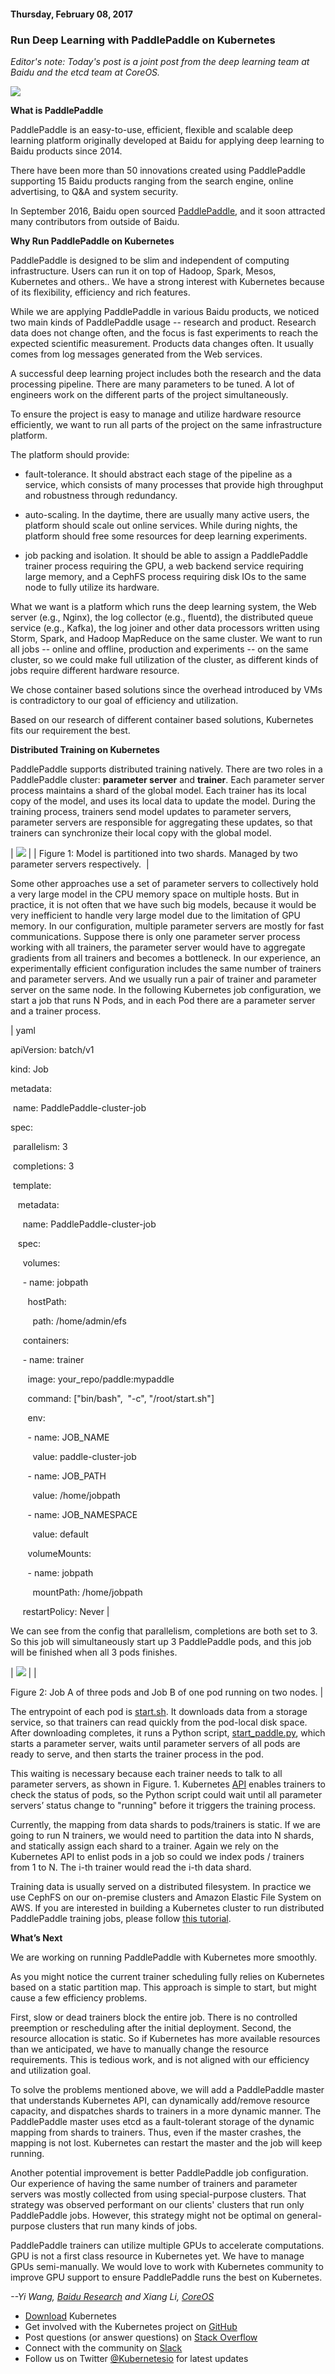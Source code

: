 #### Thursday, February 08, 2017 
### Run Deep Learning with PaddlePaddle on Kubernetes 
  
_Editor's note: Today's post is a joint post from the deep learning team at Baidu and the etcd team at CoreOS.&nbsp;_  

  

**[![](https://3.bp.blogspot.com/-Mwn3FU9hffI/WJk8QBxA6SI/AAAAAAAAA8w/AS5QoMdPTN8bL9jnixlsCXzj1IfYerhRQCLcB/s200/baidu_research_logo_rgb.png)](https://3.bp.blogspot.com/-Mwn3FU9hffI/WJk8QBxA6SI/AAAAAAAAA8w/AS5QoMdPTN8bL9jnixlsCXzj1IfYerhRQCLcB/s1600/baidu_research_logo_rgb.png)**
  

  

**What is PaddlePaddle**  
  
PaddlePaddle is an easy-to-use, efficient, flexible and scalable deep learning platform originally developed at Baidu for applying deep learning to Baidu products since 2014.&nbsp;  
  
There have been more than 50 innovations created using PaddlePaddle supporting 15 Baidu products ranging from the search engine, online advertising, to Q&A and system security.&nbsp;  
  
In September 2016, Baidu open sourced [PaddlePaddle](https://github.com/PaddlePaddle/Paddle), and it soon attracted many contributors from outside of Baidu.  
  
**Why Run PaddlePaddle on Kubernetes**  
  
PaddlePaddle is designed to be slim and independent of computing infrastructure. Users can run it on top of Hadoop, Spark, Mesos, Kubernetes and others.. We have a strong interest with Kubernetes because of its flexibility, efficiency and rich features.  
  
While we are applying PaddlePaddle in various Baidu products, we noticed two main kinds of PaddlePaddle usage -- research and product. Research data does not change often, and the focus is fast experiments to reach the expected scientific measurement. Products data changes often. It usually comes from log messages generated from the Web services.  
  
A successful deep learning project includes both the research and the data processing pipeline. There are many parameters to be tuned. A lot of engineers work on the different parts of the project simultaneously.  
  
To ensure the project is easy to manage and utilize hardware resource efficiently, we want to run all parts of the project on the same infrastructure platform.  
  
The platform should provide:  
  

- fault-tolerance. It should abstract each stage of the pipeline as a service, which consists of many processes that provide high throughput and robustness through redundancy.

- auto-scaling. In the daytime, there are usually many active users, the platform should scale out online services. While during nights, the platform should free some resources for deep learning experiments.

- job packing and isolation. It should be able to assign a PaddlePaddle trainer process requiring the GPU, a web backend service requiring large memory, and a CephFS process requiring disk IOs to the same node to fully utilize its hardware.
  
What we want is a platform which runs the deep learning system, the Web server (e.g., Nginx), the log collector (e.g., fluentd), the distributed queue service (e.g., Kafka), the log joiner and other data processors written using Storm, Spark, and Hadoop MapReduce on the same cluster. We want to run all jobs -- online and offline, production and experiments -- on the same cluster, so we could make full utilization of the cluster, as different kinds of jobs require different hardware resource.&nbsp;  
  
We chose container based solutions since the overhead introduced by VMs is contradictory to our goal of efficiency and utilization.&nbsp;  
  
Based on our research of different container based solutions, Kubernetes fits our requirement the best.  
  
**Distributed Training on Kubernetes**  
  
PaddlePaddle supports distributed training natively. There are two roles in a PaddlePaddle cluster: **parameter server** and **trainer**. Each parameter server process maintains a shard of the global model. Each trainer has its local copy of the model, and uses its local data to update the model. During the training process, trainers send model updates to parameter servers, parameter servers are responsible for aggregating these updates, so that trainers can synchronize their local copy with the global model.  
  
  

| ![](https://lh5.googleusercontent.com/e7udXH-Vv2SZ7YSo3YLtQEQI6VvWfPJMsYAkdad5ZJJ9mYBJ-Du3soR1pgwD80tD9ZMrUliuQU1UhnposxFsCJaKI4grRlFSTJFS0xi9HQXHsU-5-qkghOn0IRYy6cy-YzuHF6Eq) |
| Figure 1: Model is partitioned into two shards. Managed by two parameter servers respectively.&nbsp; |

  
  
Some other approaches use a set of parameter servers to collectively hold a very large model in the CPU memory space on multiple hosts. But in practice, it is not often that we have such big models, because it would be very inefficient to handle very large model due to the limitation of GPU memory. In our configuration, multiple parameter servers are mostly for fast communications. Suppose there is only one parameter server process working with all trainers, the parameter server would have to aggregate gradients from all trainers and becomes a bottleneck. In our experience, an experimentally efficient configuration includes the same number of trainers and parameter servers. And we usually run a pair of trainer and parameter server on the same node. In the following Kubernetes job configuration, we start a job that runs N Pods, and in each Pod there are a parameter server and a trainer process.  
  
  

| 
yaml

apiVersion: batch/v1

kind: Job

metadata:

 &nbsp;name: PaddlePaddle-cluster-job

spec:

 &nbsp;parallelism: 3

 &nbsp;completions: 3

 &nbsp;template:

 &nbsp;&nbsp;&nbsp;metadata:

 &nbsp;&nbsp;&nbsp;&nbsp;&nbsp;name: PaddlePaddle-cluster-job

 &nbsp;&nbsp;&nbsp;spec:

 &nbsp;&nbsp;&nbsp;&nbsp;&nbsp;volumes:

 &nbsp;&nbsp;&nbsp;&nbsp;&nbsp;- name: jobpath

 &nbsp;&nbsp;&nbsp;&nbsp;&nbsp;&nbsp;&nbsp;hostPath:

 &nbsp;&nbsp;&nbsp;&nbsp;&nbsp;&nbsp;&nbsp;&nbsp;&nbsp;path: /home/admin/efs

 &nbsp;&nbsp;&nbsp;&nbsp;&nbsp;containers:

 &nbsp;&nbsp;&nbsp;&nbsp;&nbsp;- name: trainer

 &nbsp;&nbsp;&nbsp;&nbsp;&nbsp;&nbsp;&nbsp;image: your\_repo/paddle:mypaddle

 &nbsp;&nbsp;&nbsp;&nbsp;&nbsp;&nbsp;&nbsp;command: ["bin/bash", &nbsp;"-c", "/root/start.sh"]

 &nbsp;&nbsp;&nbsp;&nbsp;&nbsp;&nbsp;&nbsp;env:

 &nbsp;&nbsp;&nbsp;&nbsp;&nbsp;&nbsp;&nbsp;- name: JOB\_NAME

 &nbsp;&nbsp;&nbsp;&nbsp;&nbsp;&nbsp;&nbsp;&nbsp;&nbsp;value: paddle-cluster-job

 &nbsp;&nbsp;&nbsp;&nbsp;&nbsp;&nbsp;&nbsp;- name: JOB\_PATH

 &nbsp;&nbsp;&nbsp;&nbsp;&nbsp;&nbsp;&nbsp;&nbsp;&nbsp;value: /home/jobpath

 &nbsp;&nbsp;&nbsp;&nbsp;&nbsp;&nbsp;&nbsp;- name: JOB\_NAMESPACE

 &nbsp;&nbsp;&nbsp;&nbsp;&nbsp;&nbsp;&nbsp;&nbsp;&nbsp;value: default

 &nbsp;&nbsp;&nbsp;&nbsp;&nbsp;&nbsp;&nbsp;volumeMounts:

 &nbsp;&nbsp;&nbsp;&nbsp;&nbsp;&nbsp;&nbsp;- name: jobpath

 &nbsp;&nbsp;&nbsp;&nbsp;&nbsp;&nbsp;&nbsp;&nbsp;&nbsp;mountPath: /home/jobpath

 &nbsp;&nbsp;&nbsp;&nbsp;&nbsp;restartPolicy: Never
 |

  
We can see from the config that parallelism, completions are both set to 3. So this job will simultaneously start up 3 PaddlePaddle pods, and this job will be finished when all 3 pods finishes.  
  

| [![](https://lh5.googleusercontent.com/cKVFdtLUnX7mtE76xRCAFaylVilAX6E0mBy17XTKOJwJQy6_rqF33v5lgeUjIpfN-2pT00OpD13mByawgOrjHpwGwJ8y99Vgoqridu1GklIkMnKysOE8jIUwvwfSySUgUDGkTkpz)](https://github.com/PaddlePaddle/Paddle/blob/develop/doc/howto/usage/k8s/src/start_paddle.py) |
|   

Figure 2: Job A of three pods and Job B of one pod running on two nodes.
 |

  
The entrypoint of each pod is [start.sh](https://github.com/PaddlePaddle/Paddle/blob/develop/doc/howto/usage/k8s/src/k8s_train/start.sh). It downloads data from a storage service, so that trainers can read quickly from the pod-local disk space. After downloading completes, it runs a Python script, [start\_paddle.py](https://github.com/PaddlePaddle/Paddle/blob/develop/doc/howto/usage/k8s/src/k8s_train/start_paddle.py), which starts a parameter server, waits until parameter servers of all pods are ready to serve, and then starts the trainer process in the pod.  
  
This waiting is necessary because each trainer needs to talk to all parameter servers, as shown in Figure. 1. Kubernetes [API](http://kubernetes.io/docs/api-reference/v1/operations/#_list_or_watch_objects_of_kind_pod) enables trainers to check the status of pods, so the Python script could wait until all parameter servers’ status change to "running" before it triggers the training process.  
  
Currently, the mapping from data shards to pods/trainers is static. If we are going to run N trainers, we would need to partition the data into N shards, and statically assign each shard to a trainer. Again we rely on the Kubernetes API to enlist pods in a job so could we index pods / trainers from 1 to N. The i-th trainer would read the i-th data shard.  
  
Training data is usually served on a distributed filesystem. In practice we use CephFS on our on-premise clusters and Amazon Elastic File System on AWS. If you are interested in building a Kubernetes cluster to run distributed PaddlePaddle training jobs, please follow [this tutorial](https://github.com/PaddlePaddle/Paddle/blob/develop/doc/howto/usage/k8s/k8s_aws_en.md).  
  
**What’s Next**  
  
We are working on running PaddlePaddle with Kubernetes more smoothly.  
  
As you might notice the current trainer scheduling fully relies on Kubernetes based on a static partition map. This approach is simple to start, but might cause a few efficiency problems.  
  
First, slow or dead trainers block the entire job. There is no controlled preemption or rescheduling after the initial deployment. Second, the resource allocation is static. So if Kubernetes has more available resources than we anticipated, we have to manually change the resource requirements. This is tedious work, and is not aligned with our efficiency and utilization goal.  
  
To solve the problems mentioned above, we will add a PaddlePaddle master that understands Kubernetes API, can dynamically add/remove resource capacity, and dispatches shards to trainers in a more dynamic manner. The PaddlePaddle master uses etcd as a fault-tolerant storage of the dynamic mapping from shards to trainers. Thus, even if the master crashes, the mapping is not lost. Kubernetes can restart the master and the job will keep running.&nbsp;  
  
Another potential improvement is better PaddlePaddle job configuration. Our experience of having the same number of trainers and parameter servers was mostly collected from using special-purpose clusters. That strategy was observed performant on our clients' clusters that run only PaddlePaddle jobs. However, this strategy might not be optimal on general-purpose clusters that run many kinds of jobs.  
  
PaddlePaddle trainers can utilize multiple GPUs to accelerate computations. GPU is not a first class resource in Kubernetes yet. We have to manage GPUs semi-manually. We would love to work with Kubernetes community to improve GPU support to ensure PaddlePaddle runs the best on Kubernetes.&nbsp;  
  
_--Yi Wang, [Baidu Research](http://research.baidu.com/) and Xiang Li, [CoreOS](https://coreos.com/)_&nbsp;  

  

- [Download](http://get.k8s.io/) Kubernetes
- Get involved with the Kubernetes project on [GitHub](https://github.com/kubernetes/kubernetes) 
- Post questions (or answer questions) on [Stack Overflow](http://stackoverflow.com/questions/tagged/kubernetes) 
- Connect with the community on [Slack](http://slack.k8s.io/)
- Follow us on Twitter [@Kubernetesio](https://twitter.com/kubernetesio) for latest updates
  
  
  

  


